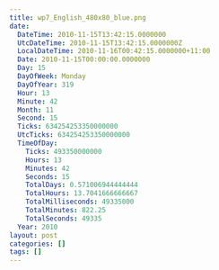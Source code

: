 ```yaml
---
title: wp7_English_480x80_blue.png
date:
  DateTime: 2010-11-15T13:42:15.0000000
  UtcDateTime: 2010-11-15T13:42:15.0000000Z
  LocalDateTime: 2010-11-16T00:42:15.0000000+11:00
  Date: 2010-11-15T00:00:00.0000000
  Day: 15
  DayOfWeek: Monday
  DayOfYear: 319
  Hour: 13
  Minute: 42
  Month: 11
  Second: 15
  Ticks: 634254253350000000
  UtcTicks: 634254253350000000
  TimeOfDay:
    Ticks: 493350000000
    Hours: 13
    Minutes: 42
    Seconds: 15
    TotalDays: 0.571006944444444
    TotalHours: 13.7041666666667
    TotalMilliseconds: 49335000
    TotalMinutes: 822.25
    TotalSeconds: 49335
  Year: 2010
layout: post
categories: []
tags: []
---
```


